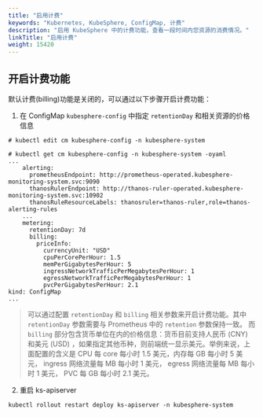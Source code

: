 ```yaml
---
title: "启用计费"
keywords: "Kubernetes, KubeSphere, ConfigMap, 计费"
description: "启用 KubeSphere 中的计费功能，查看一段时间内您资源的消费情况。"
linkTitle: "启用计费"
weight: 15420
---
```


## 开启计费功能

默认计费(billing)功能是关闭的，可以通过以下步骤开启计费功能：

1. 在 ConfigMap `kubesphere-config` 中指定 `retentionDay` 和相关资源的价格信息

```shell
# kubectl edit cm kubesphere-config -n kubesphere-system

# kubectl get cm kubesphere-config -n kubesphere-system -oyaml
...
    alerting:
      prometheusEndpoint: http://prometheus-operated.kubesphere-monitoring-system.svc:9090
      thanosRulerEndpoint: http://thanos-ruler-operated.kubesphere-monitoring-system.svc:10902
      thanosRuleResourceLabels: thanosruler=thanos-ruler,role=thanos-alerting-rules
    ...
    metering:
      retentionDay: 7d
      billing:
        priceInfo:
          currencyUnit: "USD"
          cpuPerCorePerHour: 1.5
          memPerGigabytesPerHour: 5
          ingressNetworkTrafficPerMegabytesPerHour: 1
          egressNetworkTrafficPerMegabytesPerHour: 1
          pvcPerGigabytesPerHour: 2.1
kind: ConfigMap
...
```

> 可以通过配置 `retentionDay` 和 `billing` 相关参数来开启计费功能。其中 `retentionDay` 参数需要与 Prometheus 中的 `retention` 参数保持一致。 而 `billing` 部分包含货币单位在内的价格信息：货币目前支持人民币 (CNY) 和美元 (USD) ，如果指定其他币种，则前端统一显示美元。举例来说，上面配置的含义是 CPU 每 core 每小时 1.5 美元，内存每 GB 每小时 5 美元， ingress 网络流量每 MB 每小时 1 美元， egress 网络流量每 MB 每小时 1 美元， PVC 每 GB 每小时 2.1 美元。


2. 重启 ks-apiserver

```shell
kubectl rollout restart deploy ks-apiserver -n kubesphere-system
```
